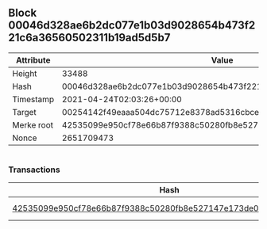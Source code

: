 ## Block 00046d328ae6b2dc077e1b03d9028654b473f221c6a36560502311b19ad5d5b7

Attribute | Value
--- | ---
Height | 33488
Hash | 00046d328ae6b2dc077e1b03d9028654b473f221c6a36560502311b19ad5d5b7
Timestamp | 2021-04-24T02:03:26+00:00
Target | 00254142f49eaaa504dc75712e8378ad5316cbcead634704b3734b6271167cc4
Merke root | 42535099e950cf78e66b87f9388c50280fb8e527147e173de00e645cd6f2880a
Nonce | 2651709473

```

```

### Transactions

Hash | Amount
--- | ---
[42535099e950cf78e66b87f9388c50280fb8e527147e173de00e645cd6f2880a](42535099e950cf78e66b87f9388c50280fb8e527147e173de00e645cd6f2880a.md) | 10.00000000 SKEPTI 
